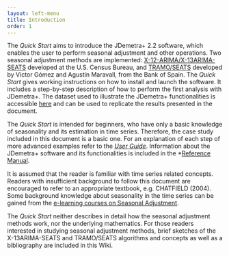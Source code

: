 ```yaml
---
layout: left-menu
title: Introduction
order: 1
---
```


The *Quick Start* aims to introduce the JDemetra+ 2.2 software, which enables the user to perform seasonal adjustment and other operations. Two seasonal adjustment methods are implemented: [X-12-ARIMA/X-13ARIMA-SEATS](https://github.com/Immurb/TestWiki/wiki/Reference-Manual#X13) developed at the U.S. Census Bureau, and [TRAMO/SEATS](https://github.com/Immurb/TestWiki/wiki/Reference-Manual#TRAMO-SEATS) developed by Victor Gómez and Agustín Maravall, from the Bank of Spain. The *Quick Start* gives working instructions on how to install and launch the software. It includes a step-by-step description of how to perform the first analysis with JDemetra+. The dataset used to illustrate the JDemetra+ functionalities is accessible [here](http://www.cros-portal.eu/content/jdemetra-quick-start-0) and can be used to replicate the results presented in the document.

The *Quick Start* is intended for beginners, who have only a basic knowledge of seasonality and its estimation in time series. Therefore, the case study included in this document is a basic one. For an explanation of each step of more advanced examples refer to the *[User Guide](https://github.com/Immurb/TestWiki/wiki/User-Guide)*. Information about the JDemetra+ software and its functionalities is included in the *[Reference Manual](https://github.com/Immurb/TestWiki/wiki/Reference-Manual).

It is assumed that the reader is familiar with time series related concepts. Readers with insufficient background to follow this document are encouraged to refer to an appropriate textbook, e.g. CHATFIELD (2004). Some background knowledge about seasonality in the time series can be gained from the [e-learning courses on Seasonal Adjustment](http://ec.europa.eu/eurostat/sa-elearning).  

The *Quick Start* neither describes in detail how the seasonal adjustment methods work, nor the underlying mathematics. For those readers interested in studying seasonal adjustment methods, brief sketches of the X-13ARIMA-SEATS and TRAMO/SEATS algorithms and concepts as well as a bibliography are included in this Wiki.  


